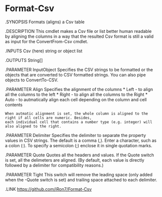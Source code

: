 # Format-Csv

.SYNOPSIS
Formats (aligns) a Csv table

.DESCRIPTION
This cmdlet makes a Csv file or list better human readable by aligning the columns in a way that the resulted
Csv format is still a valid as input for the ConvertFrom-Csv cmdlet.

.INPUTS
Csv (here) string or object list

.OUTPUTS
String[]

.PARAMETER InputObject
    Specifies the CSV strings to be formatted or the objects that are converted to CSV formatted strings.
    You can also pipe objects to ConvertTo-CSV.

.PARAMETER Align
    Specifies the alignment of the columns
    * Left  - to align all the columns to the left
    * Right - to align all the columns to the Right
    * Auto  - to autmatically align each cell depending on the column and cell contents

    When autmatic alignment is set, the whole column is aligned to the right if all cells are numeric. Besides,
    each individual cell that contains a number type (e.g. integer) will also aligned to the right.

.PARAMETER Delimiter
    Specifies the delimiter to separate the property values in CSV strings. The default is a comma (,).
    Enter a character, such as a colon (:). To specify a semicolon (;) enclose it in single quotation marks.

.PARAMETER Quote
    Quotes all the headers and values. If the Quote switch is set, all the delimeters are aligned.
    (By default, each value is directly followed by a delimiter for compatibility reasons.)

.PARAMETER Tight
    This switch will remove the leading space (only added when the -Quote switch is set) and trailing space
    attached to each delimiter.

.LINK
    https://github.com/iRon7/Format-Csv
